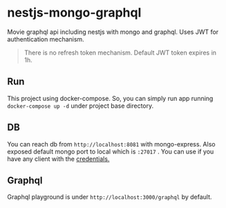 # nestjs-mongo-graphql

Movie graphql api including nestjs with mongo and graphql. Uses JWT for authentication mechanism.

> There is no refresh token mechanism. Default JWT token expires in 1h.

## Run

This project using docker-compose. So, you can simply run app running `docker-compose up -d` under project base directory.

## DB 

You can reach db from `http://localhost:8081` with mongo-express. Also exposed default mongo port to local which is `:27017` . You can use if you have any client with the [credentials.](./.configs/mongo.env)

## Graphql

Graphql playground is under `http://localhost:3000/graphql` by default.
